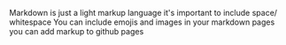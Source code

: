Markdown is just a light markup language
it's important to include space/ whitespace
You can include emojis and images in your markdown pages
you can add markup to github pages
